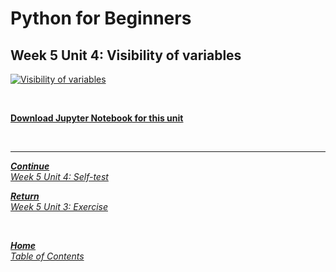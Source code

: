 # Python for Beginners

## Week 5 Unit 4: Visibility of variables

[![Visibility of variables](https://img.youtube.com/vi/8ucLbE5g3d8/hqdefault.jpg)](https://youtu.be/8ucLbE5g3d8)

<br>

[**Download Jupyter Notebook for this unit**](https://opensap-public.s3.openhpicloud.de/courses/2qRB6Gz3FcfD2OBbnSCf8m/rtfiles/5N49v2yWKgDP8tmO55pf35/openSAP_python1_Week_5_Unit_4_visibilityvariab_notebook.ipynb)

<br>

---

[***Continue*** <br> *Week 5 Unit 4: Self-test*](week5_unit4_selftest.md)

[***Return*** <br> *Week 5 Unit 3: Exercise*](week5_unit3_exercise.md)

<br>

[***Home*** <br>*Table of Contents*](home.md)